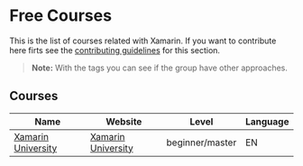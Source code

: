 # Free Courses

This is the list of courses related with Xamarin. If you want to contribute here firts see the [contributing guidelines](contributing-guidelines.md) for this section.

> **Note:** With the tags you can see if the group have other approaches.

## Courses

Name | Website | Level | Language
------------ | ------- | ------- | -------
[Xamarin University](/course-profiles/Xamarin-University.md) | [Xamarin University](https://university.xamarin.com/) | beginner/master | EN
